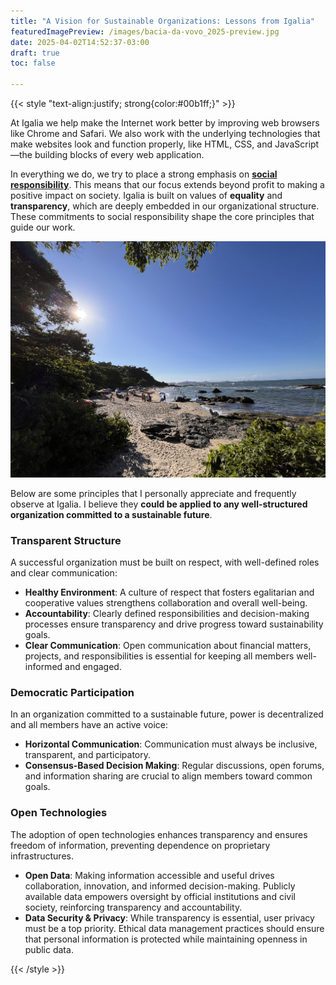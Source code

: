 ```yaml
---
title: "A Vision for Sustainable Organizations: Lessons from Igalia"
featuredImagePreview: /images/bacia-da-vovo_2025-preview.jpg
date: 2025-04-02T14:52:37-03:00
draft: true
toc: false

---
```


{{< style "text-align:justify; strong{color:#00b1ff;}" >}}

At Igalia we help make the Internet work better by improving web browsers like Chrome and Safari. We also work with the underlying technologies that make websites look and function properly, like HTML, CSS, and JavaScript—the building blocks of every web application.

In everything we do, we try to place a strong emphasis on **[social responsibility](https://www.igalia.com/about/social-responsibility)**. This means that our focus extends beyond profit to making a positive impact on society. Igalia is built on values of **equality** and **transparency**, which are deeply embedded in our organizational structure. These commitments to social responsibility shape the core principles that guide our work.

![Praia Bacia da Vovó, Penha SC. 2025.](/images/bacia-da-vovo_2025.jpg)

Below are some principles that I personally appreciate and frequently observe at Igalia. I believe they **could be applied to any well-structured organization committed to a sustainable future**.

### Transparent Structure

A successful organization must be built on respect, with well-defined roles and clear communication:
- **Healthy Environment**: A culture of respect that fosters egalitarian and cooperative values strengthens collaboration and overall well-being.
- **Accountability**: Clearly defined responsibilities and decision-making processes ensure transparency and drive progress toward sustainability goals.
- **Clear Communication**: Open communication about financial matters, projects, and responsibilities is essential for keeping all members well-informed and engaged.

### Democratic Participation
In an organization committed to a sustainable future, power is decentralized and all members have an active voice:
- **Horizontal Communication**: Communication must always be inclusive, transparent, and participatory.
- **Consensus-Based Decision Making**: Regular discussions, open forums, and information sharing are crucial to align members toward common goals.


### Open Technologies
The adoption of open technologies enhances transparency and ensures freedom of information, preventing dependence on proprietary infrastructures.
- **Open Data**: Making information accessible and useful drives collaboration, innovation, and informed decision-making. Publicly available data empowers oversight by official institutions and civil society, reinforcing transparency and accountability.
- **Data Security & Privacy**: While transparency is essential, user privacy must be a top priority. Ethical data management practices should ensure that personal information is protected while maintaining openness in public data.

{{< /style >}}
